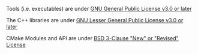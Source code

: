 
Tools (i.e. executables) are under
[GNU General Public License v3.0 or later](https://spdx.org/licenses/GPL-3.0-or-later.html)

The C++ libraries are under
[GNU Lesser General Public License v3.0 or later](https://spdx.org/licenses/LGPL-3.0-or-later.html)

CMake Modules and API are under
[BSD 3-Clause "New" or "Revised" License](https://spdx.org/licenses/BSD-3-Clause.html)
